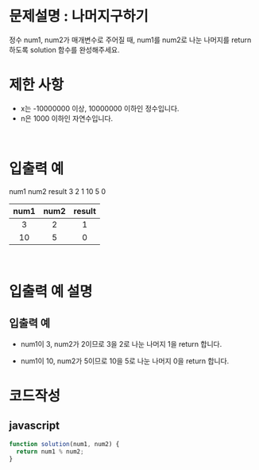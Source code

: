 # 문제설명 : 나머지구하기

정수 num1, num2가 매개변수로 주어질 때, num1를 num2로 나눈 나머지를 return 하도록 solution 함수를 완성해주세요.
<br />

# 제한 사항

- x는 -10000000 이상, 10000000 이하인 정수입니다. <br />
- n은 1000 이하인 자연수입니다.

<br />

# 입출력 예

num1 num2 result
3 2 1
10 5 0

| num1 | num2 | result |
| :--: | :--: | :----: |
|  3   |  2   |   1    |
|  10  |  5   |   0    |

<br />

# 입출력 예 설명

## 입출력 예

- num1이 3, num2가 2이므로 3을 2로 나눈 나머지 1을 return 합니다.

- num1이 10, num2가 5이므로 10을 5로 나눈 나머지 0을 return 합니다.

# 코드작성

## javascript

```js
function solution(num1, num2) {
  return num1 % num2;
}
```
